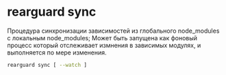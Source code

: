 # rearguard sync

Процедура синхронизации зависимостей из глобального node_modules с локальным node_modules;
Может быть запущена как фоновый процесс который отслеживает измнения в зависимых модулях, и выполняется по мере изменения.

```bash
rearguard sync [ --watch ]
```

